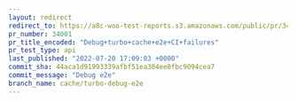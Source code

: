 ```yaml
---
layout: redirect
redirect_to: https://a8c-woo-test-reports.s3.amazonaws.com/public/pr/34001/api/index.html
pr_number: 34001
pr_title_encoded: "Debug+turbo+cache+e2e+CI+failures"
pr_test_type: api
last_published: "2022-07-20 17:09:03 +0000"
commit_sha: 44aca1d91993339afbf51ea304ee0fbc9094cea7
commit_message: "Debug e2e"
branch_name: cache/turbo-debug-e2e
---
```

